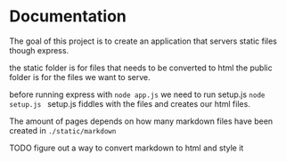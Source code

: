 # Documentation

The goal of this project is to create an application that servers static files though express.


the static folder is for files that needs to be converted to html
the public folder is for the files we want to serve.

before running express with ``` node app.js ```
we need to run setup.js ```node setup.js ```
setup.js fiddles with the files and creates our html files.


The amount of pages depends on how many markdown files have been created in
```./static/markdown```


TODO figure out a way to convert markdown to html and style it
